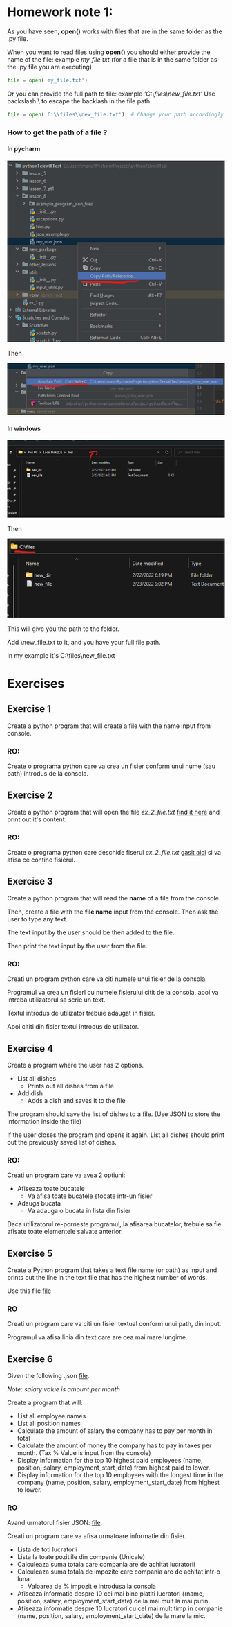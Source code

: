 # Homework note 1:

As you have seen, **open()** works with files that are in the same folder as the .py file.

When you want to read files using **open()** you should either provide the name of the file: example _my_file.txt_ (for
a file that is in the same folder as the .py file you are executing)

```python
file = open('my_file.txt')
```

Or you can provide the full path to file: example _'C:\\files\\new_file.txt'_ Use backslash \ to escape the backlash in
the file path.

````python
file = open('C:\\files\\new_file.txt')  # Change your path accordingly
````

### How to get the path of a file ?

#### In pycharm

![img.png](img.png)

Then

![img_1.png](img_1.png)

#### In windows

![img_2.png](img_2.png)

Then

![img_3.png](img_3.png)

This will give you the path to the folder.

Add \new_file.txt to it, and you have your full file path.

In my example it's C:\\files\\new_file.txt

# Exercises

## Exercise 1

Create a python program that will create a file with the name input from console.

### RO:

Create o programa python care va crea un fisier conform unui nume (sau path) introdus de la consola.

## Exercise 2

Create a python program that will open the file _ex_2_file.txt_ [find it here](files/ex_2_file.txt) and print out it's
content.


### RO:

Create o programa python care deschide fiserul _ex_2_file.txt_ [gasit aici](files/ex_2_file.txt) si va afisa ce contine fisierul.

## Exercise 3

Create a python program that will read the **name** of a file from the console.

Then, create a file with the **file name** input from the console. Then ask the user to type any text.

The text input by the user should be then added to the file.

Then print the text input by the user from the file.


### RO:

Creati un program python care va citi numele unui fisier de la consola.

Programul va crea un fisierl cu numele fisierului citit de la consola, apoi va intreba utilizatorul sa scrie un text.

Textul introdus de utilizator trebuie adaugat in fisier.

Apoi cititi din fisier textul introdus de utilizator.

## Exercise 4

Create a program where the user has 2 options.

* List all dishes
    * Prints out all dishes from a file
* Add dish
    * Adds a dish and saves it to the file

The program should save the list of dishes to a file. (Use JSON to store the information inside the file)

If the user closes the program and opens it again. List all dishes should print out the previously saved list of dishes.


### RO:

Creati un program care va avea 2 optiuni:
 
* Afiseaza toate bucatele
  * Va afisa toate bucatele stocate intr-un fisier
* Adauga bucata
  * Va adauga o bucata in lista din fisier

Daca utilizatorul re-porneste programul, la afisarea bucatelor, trebuie sa fie afisate toate elementele salvate anterior.

## Exercise 5

Create a Python program that takes a text file name (or path) as input and prints out the line in the text file that has
the highest number of words.

Use this file [file](files/large_text_file.txt)


### RO

Creati un program care va citi un fisier textual conform unui path, din input. 

Programul va afisa linia din text care are cea mai mare lungime.

## Exercise 6

Given the following .json [file](files/employee_list.json).

_Note: salary value is amount per month_

Create a program that will:

* List all employee names
* List all position names
* Calculate the amount of salary the company has to pay per month in total
* Calculate the amount of money the company has to pay in taxes per month. (Tax % Value is input from the console)
* Display information for the top 10 highest paid employees (name, position, salary, employment_start_date) from highest
  paid to lower.
* Display information for the top 10 employees with the longest time in the company (name, position, salary,
  employment_start_date) from highest to lower.

### RO

Avand urmatorul fisier JSON: [file](files/employee_list.json).

Creati un program care va afisa urmatoare informatie din fisier.

* Lista de toti lucratorii
* Lista la toate pozitiile din companie (Unicale)
* Calculeaza suma totala care compania are de achitat lucratorii
* Calculeaza suma totala de impozite care compania are de achitat intr-o luna
  * Valoarea de % impozit e introdusa la consola
* Afiseaza informatie despre 10 cei mai bine platiti lucratori ((name, position, salary, employment_start_date) de la mai mult la mai putin.
* Afiseaza informatie despre 10 lucratori cu cel mai mult timp in companie (name, position, salary,
  employment_start_date) de la mare la mic. 
